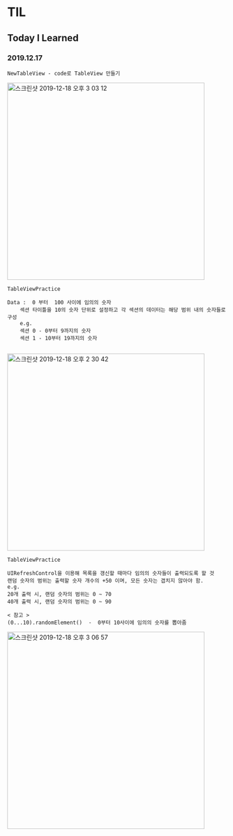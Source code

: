 # TIL
## Today I Learned


### 2019.12.17
``````````````````
NewTableView - code로 TableView 만들기
`````````````````````````````````````````````
<img width="452" alt="스크린샷 2019-12-18 오후 3 03 12" src="https://user-images.githubusercontent.com/57229970/71059997-ad5c8c00-21a7-11ea-9328-630ea43db6ee.png">


`````````````````````````````````````
TableViewPractice

Data :  0 부터  100 사이에 임의의 숫자
    섹션 타이틀을 10의 숫자 단위로 설정하고 각 섹션의 데이터는 해당 범위 내의 숫자들로 구성
    e.g.
    섹션 0 - 0부터 9까지의 숫자
    섹션 1 - 10부터 19까지의 숫자
    
`````````````````````````````````````````

<img width="452" alt="스크린샷 2019-12-18 오후 2 30 42" src="https://user-images.githubusercontent.com/57229970/71060120-03313400-21a8-11ea-909e-5ed5bc201d89.png">


````````````````````````````````````````
TableViewPractice

UIRefreshControl을 이용해 목록을 갱신할 때마다 임의의 숫자들이 출력되도록 할 것
랜덤 숫자의 범위는 출력할 숫자 개수의 +50 이며, 모든 숫자는 겹치지 않아야 함.
e.g.
20개 출력 시, 랜덤 숫자의 범위는 0 ~ 70
40개 출력 시, 랜덤 숫자의 범위는 0 ~ 90

< 참고 >
(0...10).randomElement()  -  0부터 10사이에 임의의 숫자를 뽑아줌

````````````````````````````````````````````````````````

<img width="452" alt="스크린샷 2019-12-18 오후 3 06 57" src="https://user-images.githubusercontent.com/57229970/71060176-2a880100-21a8-11ea-9a09-169355abac8e.png">


